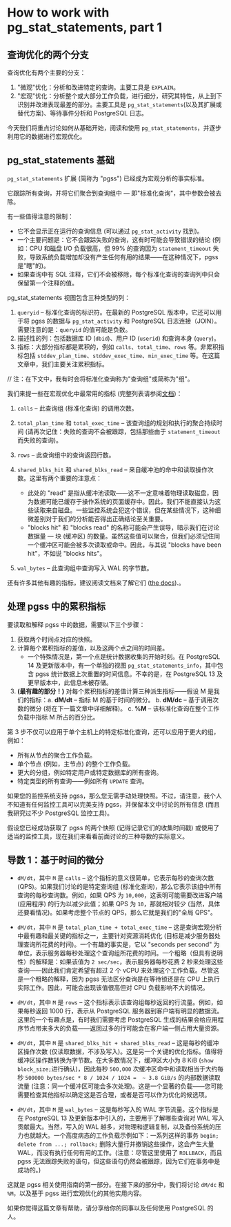 # How to work with pg_stat_statements, part 1

## 查询优化的两个分支

查询优化有两个主要的分支：

1. "微观"优化：分析和改进特定的查询。主要工具是 `EXPLAIN`。
2. "宏观"优化：分析整个或大部分工作负载，进行细分，研究其特性，从上到下识别并改进表现最差的部分。主要工具是 `pg_stat_statements`(以及其扩展或替代方案)、等待事件分析和 PostgreSQL 日志。

今天我们将重点讨论如何从基础开始，阅读和使用 `pg_stat_statements`，并逐步利用它的数据进行宏观优化。

## pg_stat_statements 基础

`pg_stat_statements` 扩展 (简称为 "pgss") 已经成为宏观分析的事实标准。

它跟踪所有查询，并将它们聚合到查询组中 — 即"标准化查询"，其中参数会被去除。

有一些值得注意的限制：

- 它不会显示正在运行的查询信息 (可以通过 `pg_stat_activity` 找到)。
- 一个主要问题是：它不会跟踪失败的查询，这有时可能会导致错误的结论 (例如：CPU 和磁盘 I/O 负载很高，但 99% 的查询因为 `statement_timeout` 失败，导致系统负载增加却没有产生任何有用的结果——在这种情况下，pgss 是"瞎"的)。
- 如果查询中有 SQL 注释，它们不会被移除，每个标准化查询的查询列中只会保留第一个注释的值。

pg_stat_statements 视图包含三种类型的列：

1. `queryid` – 标准化查询的标识符。在最新的 PostgreSQL 版本中，它还可以用于将 pgss 的数据与 `pg_stat_activity` 和 PostgreSQL 日志连接（JOIN）。需要注意的是：`queryid` 的值可能是负数。
2. 描述性的列：包括数据库 ID (`dbid`)、用户 ID (`userid`) 和查询本身 (`query`)。
3. 指标：大部分指标都是累积的，例如 `calls`、`total_time`、`rows` 等。非累积指标包括 `stddev_plan_time`、`stddev_exec_time`、`min_exec_time` 等。在这篇文章中，我们主要关注累积指标。

// 注：在下文中，我有时会将标准化查询称为"查询组"或简称为"组"。

我们来提一些在宏观优化中最常用的指标 (完整列表请参阅[文档](https://www.postgresql.org/docs/current/pgstatstatements.html#PGSTATSTATEMENTS-PG-STAT-STATEMENTS))：

1. `calls` – 此查询组 (标准化查询) 的调用次数。
2. `total_plan_time` 和 `total_exec_time` – 该查询组的规划和执行的聚合持续时间 (请再次记住：失败的查询不会被跟踪，包括那些由于 `statement_timeout` 而失败的查询)。
3. `rows` – 此查询组中的查询返回行数。
4. `shared_blks_hit` 和 `shared_blks_read` – 来自缓冲池的命中和读取操作次数。这里有两个重要的注意点：
   - 此处的 "read" 是指从缓冲池读取——这不一定意味着物理读取磁盘，因为数据可能已缓存于操作系统的页面缓存中。因此，我们不能直接认为这些读取来自磁盘。一些监控系统会犯这个错误，但在某些情况下，这种细微差别对于我们的分析能否得出正确结论至关重要。
   - "blocks hit" 和 "blocks read" 的名称可能会产生误导，暗示我们在讨论数据量 — 块 (缓冲区) 的数量。虽然这些值可以聚合，但我们必须记住同一个缓冲区可能会被多次读取或命中。因此，与其说 "blocks have been hit"，不如说 "blocks hits"。

5. `wal_bytes` – 此查询组中查询写入 WAL 的字节数。

还有许多其他有趣的指标，建议阅读文档来了解它们 ([the docs](https://postgresql.org/docs/current/pgstatstatements.html)).。

## 处理 pgss 中的累积指标

要读取和解释 pgss 中的数据，需要以下三个步骤：

1. 获取两个时间点对应的快照。
2. 计算每个累积指标的差值，以及这两个点之间的时间差。
   - 一个特殊情况是，第一个点是统计数据收集的开始时刻。在 PostgreSQL 14 及更新版本中，有一个单独的视图 `pg_stat_statements_info`，其中包含 pgss 统计数据上次重置的时间信息。不幸的是，在 PostgreSQL 13 及更早版本中，此信息未被存储。
3. **(最有趣的部分！)** 对每个累积指标的差值计算三种派生指标——假设 M 是我们的指标：a. **dM/dt** – 指标 M 的基于时间的微分。 b. **dM/dc** – 基于调用次数的微分 (将在下一篇文章中详细解释)。 c. **%M** – 该标准化查询在整个工作负载中指标 M 所占的百分比。

第 3 步不仅可以应用于单个主机上的特定标准化查询，还可以应用于更大的组，例如：

- 所有从节点的聚合工作负载。
- 单个节点 (例如，主节点) 的整个工作负载。
- 更大的分组，例如特定用户或特定数据库的所有查询。
- 特定类型的所有查询——例如所有 `UPDATE` 查询。

如果您的监控系统支持 pgss，那么您无需手动处理快照。不过，请注意，我个人不知道有任何监控工具可以完美支持 pgss，并保留本文中讨论的所有信息 (而且我研究过不少 PostgreSQL 监控工具)。

假设您已经成功获取了 pgss 的两个快照 (记得记录它们的收集时间戳) 或使用了适当的监控工具，现在我们来看看前面讨论的三种导数的实际意义。

## 导数 1：基于时间的微分

- `dM/dt`，其中 `M` 是 `calls` – 这个指标的意义很简单，它表示每秒的查询次数 (QPS)。如果我们讨论的是特定查询组 (标准化查询)，那么它表示该组中所有查询的每秒查询数。例如，如果 QPS 为 `10,000`，这表明可能需要改进客户端 (应用程序) 的行为以减少此值；如果 QPS 为 `10`，那就相对较少 (当然，具体还要看情况)。如果考虑整个节点的 QPS，那么它就是我们的"全局 QPS"。

- `dM/dt`，其中 `M` 是 `total_plan_time + total_exec_time` – 这是查询宏观分析中最有趣和最关键的指标之一，主要针对资源消耗优化 (目标是减少服务器处理查询所花费的时间)。一个有趣的事实是，它以 "seconds per second" 为单位，表示服务器每秒处理这个查询组所花费的时间。一个粗略（但具有说明性）的解释是：如果该值为 `2 sec/sec`，表示服务器每秒花费 2 秒来处理这些查询——因此我们肯定希望有超过 2 个 vCPU 来处理这个工作负载。尽管这是一个粗略的解释，因为 pgss 无法区分查询是在等待锁还是在 CPU 上执行实际工作。因此，可能会出现该值很高但对 CPU 负载影响不大的情况。

- `dM/dt`，其中 `M` 是 `rows` – 这个指标表示该查询组每秒返回的行流量。例如，如果每秒返回 1000 行，表示从 PostgreSQL 服务器到客户端有明显的数据流。这里的一个有趣点是，有时我们需要考虑 PostgreSQL 生成的结果会给应用程序节点带来多大的负载——返回过多的行可能会在客户端一侧占用大量资源。

- `dM/dt`，其中 `M` 是 `shared_blks_hit + shared_blks_read` – 这是每秒的缓冲区操作次数 (仅读取数据，不涉及写入)。这是另一个关键的优化指标。值得将缓冲区操作数转换为字节数。在大多数情况下，缓冲区大小为 8 KiB (`show block_size;`进行确认)，因此每秒 `500,000` 次缓冲区命中和读取相当于大约每秒 `500000 bytes/sec * 8 / 1024 / 1024 =  ~ 3.8 GiB/s` 的内部数据读取流量 (注意：同一个缓冲区可能会多次处理)。这是一个显著的负载——您可能需要检查其他指标以确定这是否合理，或者是否可以作为优化的候选项。

- `dM/dt`，其中 `M` 是 `wal_bytes` – 这是每秒写入的 WAL 字节流量。这个指标是在 PostgreSQL 13 及更新版本中引入的，主要用于了解哪些查询对 WAL 写入贡献最大。当然，写入的 WAL 越多，对物理和逻辑复制，以及备份系统的压力也就越大。一个高度病态的工作负载示例如下：一系列这样的事务 `begin; delete from ...; rollback;` 删除大量行并撤销这些操作，这会产生大量 WAL，而没有执行任何有用的工作。(注意：尽管这里使用了 `ROLLBACK`，而且 pgss 无法跟踪失败的语句，但这些语句仍然会被跟踪，因为它们在事务中是成功的。)

这就是 pgss 相关使用指南的第一部分。在接下来的部分中，我们将讨论 `dM/dc` 和 `%M`，以及基于 pgss 进行宏观优化的其他实用内容。

如果你觉得这篇文章有帮助，请分享给你的同事以及任何使用 PostgreSQL 的人。